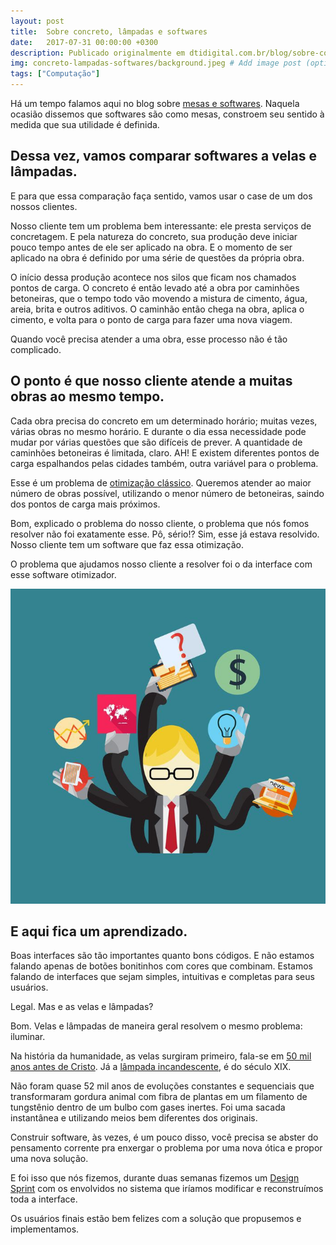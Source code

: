 ```yaml
---
layout: post
title:  Sobre concreto, lâmpadas e softwares
date:   2017-07-31 00:00:00 +0300
description: Publicado originalmente em dtidigital.com.br/blog/sobre-concreto-lampadas-e-softwares/
img: concreto-lampadas-softwares/background.jpeg # Add image post (optional)
tags: ["Computação"]
---
```


Há um tempo falamos aqui no blog sobre <a href="/mesas-softwares-migracao-de-arquitetura" target="_blank">mesas e softwares</a>. Naquela ocasião dissemos que softwares são como mesas, constroem seu sentido à medida que sua utilidade é definida.

## Dessa vez, vamos comparar softwares a velas e lâmpadas.
E para que essa comparação faça sentido, vamos usar o case de um dos nossos clientes.

Nosso cliente tem um problema bem interessante: ele presta serviços de concretagem. E pela natureza do concreto, sua produção deve iniciar pouco tempo antes de ele ser aplicado na obra. E o momento de ser aplicado na obra é definido por uma série de questões da própria obra.

O início dessa produção acontece nos silos que ficam nos chamados pontos de carga. O concreto é então levado até a obra por caminhões betoneiras, que o tempo todo vão movendo a mistura de cimento, água, areia, brita e outros aditivos. O caminhão então chega na obra, aplica o cimento, e volta para o ponto de carga para fazer uma nova viagem.

Quando você precisa atender a uma obra, esse processo não é tão complicado.

## O ponto é que nosso cliente atende a muitas obras ao mesmo tempo.
Cada obra precisa do concreto em um determinado horário; muitas vezes, várias obras no mesmo horário. E durante o dia essa necessidade pode mudar por várias questões que são difíceis de prever. A quantidade de caminhões betoneiras é limitada, claro. AH! E existem diferentes pontos de carga espalhandos pelas cidades também, outra variável para o problema.

Esse é um problema de <a href="https://pt.wikipedia.org/wiki/Otimiza%C3%A7%C3%A3o" target="_blank">otimização clássico</a>. Queremos atender ao maior número de obras possível, utilizando o menor número de betoneiras, saindo dos pontos de carga mais próximos.

Bom, explicado o problema do nosso cliente, o problema que nós fomos resolver não foi exatamente esse. Pô, sério!? Sim, esse já estava resolvido. Nosso cliente tem um software que faz essa otimização.

O problema que ajudamos nosso cliente a resolver foi o da interface com esse software otimizador.

<center>
<img src="/assets/img/concreto-lampadas-softwares/01.jpeg" alt="Multitarefas" />
</center>

## E aqui fica um aprendizado.
Boas interfaces são tão importantes quanto bons códigos. E não estamos falando apenas de botões bonitinhos com cores que combinam. Estamos falando de interfaces que sejam simples, intuitivas e completas para seus usuários.

Legal. Mas e as velas e lâmpadas?

Bom. Velas e lâmpadas de maneira geral resolvem o mesmo problema: iluminar.

Na história da humanidade, as velas surgiram primeiro, fala-se em <a href="http://origemdascoisas.com/a-origem-da-vela/" target="_blank">50 mil anos antes de Cristo</a>. Já a <a href="http://pre.univesp.br/historia-da-lampada" target="_blank">lâmpada incandescente</a>, é do século XIX.

Não foram quase 52 mil anos de evoluções constantes e sequenciais que transformaram gordura animal com fibra de plantas em um filamento de tungstênio dentro de um bulbo com gases inertes. Foi uma sacada instantânea e utilizando meios bem diferentes dos originais.

Construir software, às vezes, é um pouco disso, você precisa se abster do pensamento corrente pra enxergar o problema por uma nova ótica e propor uma nova solução.

E foi isso que nós fizemos, durante duas semanas fizemos um <a href="https://www.youtube.com/watch?v=NXGvZSDJPo8" target="_blank">Design Sprint</a> com os envolvidos no sistema que iríamos modificar e reconstruímos toda a interface.

Os usuários finais estão bem felizes com a solução que propusemos e implementamos.